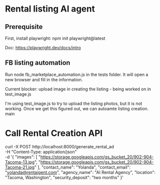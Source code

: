 # Rental listing AI agent

## Prerequisite 
First, install playwright: npm init playwright@latest

Doc: https://playwright.dev/docs/intro

## FB listing automation
Run node fb_marketplace_automation.js in the tests folder. It will open a new browser and fill in the information. 

Current blocker: upload image in creating the listing - being worked on in test_image.js

I'm using test_image.js to try to upload the listing photos, but it is not working. Once we get this figured out, we can autoamte listing creation.
main

# Call Rental Creation API

curl -X POST http://localhost:8000/generate_rental_ad \
     -H "Content-Type: application/json" \
     -d '{
           "images": [
             "https://storage.googleapis.com/gs_bucket_20/902-904-Tacoma-13.jpg",
             "https://storage.googleapis.com/gs_bucket_20/902-904-Tacoma-21.jpg"
           ],
           "contact_name": "Yolanda",
           "contact_email": "yolanda@rentaigent.com",
           "agency_name": "AI Rental Agency",
           "location": "Tacoma, Washington",
           "security_deposit": "two months"
         }'